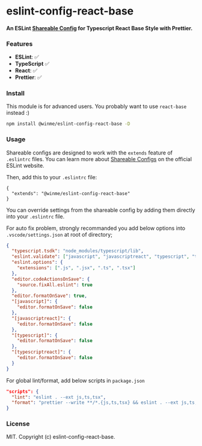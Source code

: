 # eslint-config-react-base

#### An ESLint [Shareable Config](http://eslint.org/docs/developer-guide/shareable-configs) for Typescript React Base Style with Prettier.

### Features
- **ESLint**: ✅
- **TypeScript** ✅
- **React**: ✅
- **Prettier**: ✅

### Install

This module is for advanced users. You probably want to use `react-base` instead :)

```bash
npm install @winme/eslint-config-react-base -D
```

### Usage

Shareable configs are designed to work with the `extends` feature of `.eslintrc` files.
You can learn more about
[Shareable Configs](http://eslint.org/docs/developer-guide/shareable-configs) on the
official ESLint website.

Then, add this to your `.eslintrc` file:

```
{
  "extends": "@winme/eslint-config-react-base"
}
```

You can override settings from the shareable config by adding them directly into your
`.eslintrc` file.

For auto fix problem, strongly recommanded you add below options into `.vscode/settings.json` at root of directory;

```json
{
  "typescript.tsdk": "node_modules/typescript/lib",
  "eslint.validate": ["javascript", "javascriptreact", "typescript", "typescriptreact"],
  "eslint.options": {
    "extensions": [".js", ".jsx", ".ts", ".tsx"]
  },
  "editor.codeActionsOnSave": {
    "source.fixAll.eslint": true
  },
  "editor.formatOnSave": true,
  "[javascript]": {
    "editor.formatOnSave": false
  },
  "[javascriptreact]": {
    "editor.formatOnSave": false
  },
  "[typescript]": {
    "editor.formatOnSave": false
  },
  "[typescriptreact]": {
    "editor.formatOnSave": false
  }
}
```

For global lint/format, add below scripts in `package.json`
```json
"scripts": {
  "lint": "eslint . --ext js,ts,tsx",
  "format": "prettier --write **/*.{js,ts,tsx} && eslint . --ext js,ts,tsx --fix"
}
```

### License

MIT. Copyright (c) eslint-config-react-base.